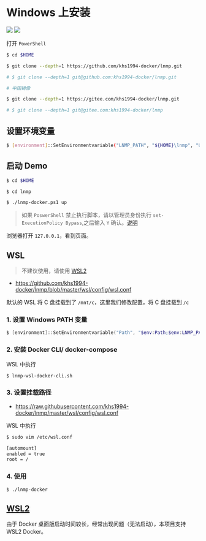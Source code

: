 # Windows 上安装

[![](https://img.shields.io/badge/AD-%E8%85%BE%E8%AE%AF%E4%BA%91%E5%AE%B9%E5%99%A8%E6%9C%8D%E5%8A%A1-blue.svg)](https://cloud.tencent.com/redirect.php?redirect=10058&cps_key=3a5255852d5db99dcd5da4c72f05df61) [![](https://img.shields.io/badge/Support-%E8%85%BE%E8%AE%AF%E4%BA%91%E8%87%AA%E5%AA%92%E4%BD%93-brightgreen.svg)](https://cloud.tencent.com/developer/support-plan?invite_code=13vokmlse8afh)

打开 `PowerShell`

```bash
$ cd $HOME

$ git clone --depth=1 https://github.com/khs1994-docker/lnmp.git

# $ git clone --depth=1 git@github.com:khs1994-docker/lnmp.git

# 中国镜像

$ git clone --depth=1 https://gitee.com/khs1994-docker/lnmp.git

# $ git clone --depth=1 git@gitee.com:khs1994-docker/lnmp
```

## 设置环境变量

```bash
$ [environment]::SetEnvironmentvariable("LNMP_PATH", "${HOME}\lnmp", "User")
```

## 启动 Demo

```bash
$ cd $HOME

$ cd lnmp

$ ./lnmp-docker.ps1 up
```

> 如果 `PoswerShell` 禁止执行脚本，请以管理员身份执行 `set-ExecutionPolicy Bypass`,之后输入 `Y` 确认。[说明](https://docs.microsoft.com/zh-cn/powershell/module/microsoft.powershell.core/about/about_execution_policies?view=powershell-6)

浏览器打开 `127.0.0.1`，看到页面。

## WSL

> 不建议使用，请使用 [WSL2](https://github.com/khs1994-docker/lnmp/blob/19.03/wsl2/README.DOCKER.md)

* https://github.com/khs1994-docker/lnmp/blob/master/wsl/config/wsl.conf

默认的 WSL 将 C 盘挂载到了 `/mnt/c`，这里我们修改配置，将 C 盘挂载到 `/c`

### 1. 设置 Windows PATH 变量

```powershell
$ [environment]::SetEnvironmentvariable("Path", "$env:Path;$env:LNMP_PATH\windows;$env:LNMP_PATH\wsl", "User")
```

### 2. 安装 Docker CLI/ docker-compose

WSL 中执行

```bash
$ lnmp-wsl-docker-cli.sh
```

### 3. 设置挂载路径

* https://raw.githubusercontent.com/khs1994-docker/lnmp/master/wsl/config/wsl.conf

WSL 中执行

```bash
$ sudo vim /etc/wsl.conf

[automount]
enabled = true
root = /
```

### 4. 使用

```bash
$ ./lnmp-docker
```

## [WSL2](https://github.com/khs1994-docker/lnmp/blob/19.03/wsl2/README.DOCKER.md)

由于 Docker 桌面版启动时间较长，经常出现问题（无法启动），本项目支持 WSL2 Docker。
